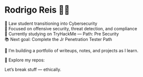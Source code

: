# Rodrigo Reis 👨‍💻

🎯 Law student transitioning into Cybersecurity  
🔐 Focused on offensive security, threat detection, and compliance  
🚀 Currently studying on TryHackMe — Path: Pre Security  
📚 Next goal: Complete the Jr Penetration Tester Path

🧠 I’m building a portfolio of writeups, notes, and projects as I learn.

📂 Explore my repos:


Let’s break stuff — ethically.

<!--
**reissec/reissec** is a ✨ _special_ ✨ repository because its `README.md` (this file) appears on your GitHub profile.

Here are some ideas to get you started:

- 🔭 I’m currently working on ...
- 🌱 I’m currently learning ...
- 👯 I’m looking to collaborate on ...
- 🤔 I’m looking for help with ...
- 💬 Ask me about ...
- 📫 How to reach me: ...
- 😄 Pronouns: ...
- ⚡ Fun fact: ...
-->
